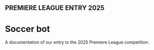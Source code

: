 ## PREMIERE LEAGUE ENTRY 2025

# Soccer bot
A documentation of our entry to the 2025 Premiere League competition.
